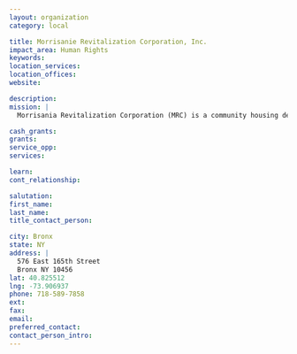 ```yaml
---
layout: organization
category: local

title: Morrisanie Revitalization Corporation, Inc.
impact_area: Human Rights
keywords: 
location_services: 
location_offices: 
website: 

description: 
mission: |
  Morrisania Revitalization Corporation (MRC) is a community housing development organization founded almost 20 years ago to develop programs and activities designed to enhance the quality of life for the residents of the Morrisania community. MRC's primary goals are to improve housing and economic opportunities within the community and to provide supportive social services where needed. Working closely with Community Board 3, MRC provides a comprehensive array of programs and services to the community including research and planning, housing management, tenant/homeowner assistance, loan/grant application assistance, youth education and leadership development, and housing rehab/development.

cash_grants: 
grants: 
service_opp: 
services: 

learn: 
cont_relationship: 

salutation: 
first_name: 
last_name: 
title_contact_person: 

city: Bronx
state: NY
address: |
  576 East 165th Street  
  Bronx NY 10456
lat: 40.825512
lng: -73.906937
phone: 718-589-7858
ext: 
fax: 
email: 
preferred_contact: 
contact_person_intro: 
---
```

